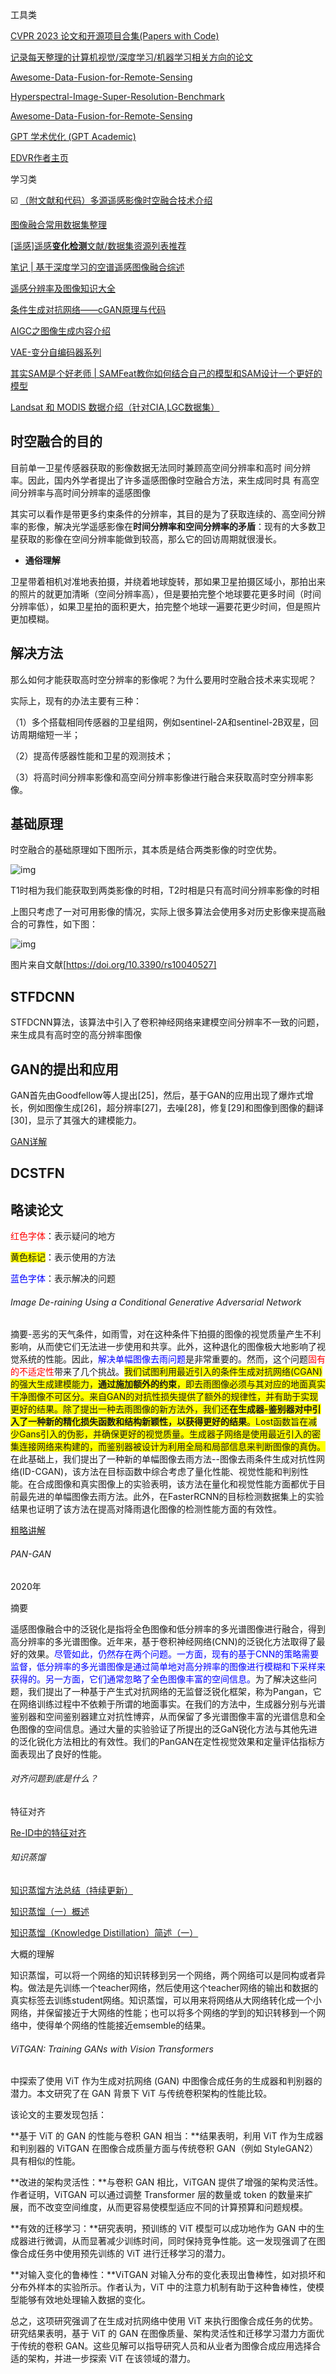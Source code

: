 工具类

[CVPR 2023 论文和开源项目合集(Papers with Code)](https://github.com/amusi/CVPR2023-Papers-with-Code)

[记录每天整理的计算机视觉/深度学习/机器学习相关方向的论文](https://github.com/amusi/daily-paper-computer-vision)

[Awesome-Data-Fusion-for-Remote-Sensing](https://github.com/px39n/Awesome-Data-Fusion-for-Remote-Sensing)

[Hyperspectral-Image-Super-Resolution-Benchmark](https://github.com/junjun-jiang/Hyperspectral-Image-Super-Resolution-Benchmark)

[Awesome-Data-Fusion-for-Remote-Sensing](https://github.com/px39n/Awesome-Data-Fusion-for-Remote-Sensing)

[GPT 学术优化 (GPT Academic)](https://github.com/jio-H/gpt_academic)

[EDVR作者主页](https://www.mmlab-ntu.com/person/ccloy/)





学习类



:ballot_box_with_check: [（附文献和代码）多源遥感影像时空融合技术介绍](https://zhuanlan.zhihu.com/p/601897889)

[图像融合常用数据集整理](https://zhuanlan.zhihu.com/p/508051065)

[[遥感]遥感**变化检测**文献/数据集资源列表推荐](https://zhuanlan.zhihu.com/p/528959742)

[笔记 | 基于深度学习的空谱遥感图像融合综述](https://zhuanlan.zhihu.com/p/569415087?utm_id=0)

[遥感分辨率及图像知识大全](https://zhuanlan.zhihu.com/p/437700025)

[条件生成对抗网络——cGAN原理与代码](https://zhuanlan.zhihu.com/p/629503280?utm_id=0)

[AIGC之图像生成内容介绍](https://zhuanlan.zhihu.com/p/629914637)

[VAE-变分自编码器系列](https://cloud.tencent.com/developer/article/2328570)



[其实SAM是个好老师 | SAMFeat教你如何结合自己的模型和SAM设计一个更好的模型](https://mp.weixin.qq.com/s/VOS0m7bMJU9E468Lk6eRNg)

[Landsat 和 MODIS 数据介绍（针对CIA,LGC数据集）](https://zhuanlan.zhihu.com/p/415449467)





## 时空融合的目的

目前单一卫星传感器获取的影像数据无法同时兼顾高空间分辨率和高时 间分辨率。因此，国内外学者提出了许多遥感图像时空融合方法，来生成同时具 有高空间分辨率与高时间分辨率的遥感图像

其实可以看作是带更多约束条件的分辨率，其目的是为了获取连续的、高空间分辨率的影像，解决光学遥感影像在**时间分辨率和空间分辨率的矛盾**：现有的大多数卫星获取的影像在空间分辨率能做到较高，那么它的回访周期就很漫长。

- **通俗理解**

卫星带着相机对准地表拍摄，并绕着地球旋转，那如果卫星拍摄区域小，那拍出来的照片的就更加清晰（空间分辨率高），但是要拍完整个地球要花更多时间（时间分辨率低），如果卫星拍的面积更大，拍完整个地球一遍要花更少时间，但是照片更加模糊。



## 解决方法

那么如何才能获取高时空分辨率的影像呢？为什么要用时空融合技术来实现呢？

实际上，现有的办法主要有三种：

（1）多个搭载相同传感器的卫星组网，例如sentinel-2A和sentinel-2B双星，回访周期缩短一半；

（2）提高传感器性能和卫星的观测技术；

（3）将高时间分辨率影像和高空间分辨率影像进行融合来获取高时空分辨率影像。



## 基础原理

时空融合的基础原理如下图所示，其本质是结合两类影像的时空优势。

![img](image/资料收集/v2-60ca33f0bdcdfbd3fa76fb72ea5fc08d_720w.webp)

T1时相为我们能获取到两类影像的时相，T2时相是只有高时间分辨率影像的时相

上图只考虑了一对可用影像的情况，实际上很多算法会使用多对历史影像来提高融合的可靠性，如下图：

![img](image/资料收集/v2-8150de4ce4e2b14376d90c0015b6d602_720w.webp)

图片来自文献[https://doi.org/10.3390/rs10040527]



## STFDCNN

STFDCNN算法，该算法中引入了卷积神经网络来建模空间分辨率不一致的问题，来生成具有高时空的高分辨率图像







## GAN的提出和应用

GAN首先由Goodfellow等人提出[25]，然后，基于GAN的应用出现了爆炸式增长，例如图像生成[26]，超分辨率[27]，去噪[28]，修复[29]和图像到图像的翻译[30]，显示了其强大的建模能力。

[GAN详解](https://zhuanlan.zhihu.com/p/408766083)





## DCSTFN





## 略读论文

<span style='color:red'>红色字体</span>：表示疑问的地方

<span style="background-color: yellow;">黄色标记</span>：表示使用的方法

<span style=color:blue>蓝色字体</span>：表示解决的问题



###### Image De-raining Using a Conditional Generative Adversarial Network

摘要-恶劣的天气条件，如雨雪，对在这种条件下拍摄的图像的视觉质量产生不利影响，从而使它们无法进一步使用和共享。此外，这种退化的图像极大地影响了视觉系统的性能。因此，<span style=color:blue>解决单幅图像去雨问题</span>是非常重要的。然而，这个问题<span style='color:red'>固有的不适定性</span>带来了几个挑战。<span style="background-color: yellow;">我们试图利用最近引入的条件生成对抗网络(CGAN)的强大生成建模能力，**通过施加额外的约束**，即去雨图像必须与其对应的地面真实干净图像不可区分。来自GAN的对抗性损失提供了额外的规律性，并有助于实现更好的结果。除了提出一种去雨图像的新方法外，我们还**在生成器-鉴别器对中引入了一种新的精化损失函数和结构新颖性，以获得更好的结果**。Lost函数旨在减少Gans引入的伪影，并确保更好的视觉质量。生成器子网络是使用最近引入的密集连接网络来构建的，而鉴别器被设计为利用全局和局部信息来判断图像的真伪。</span>在此基础上，我们提出了一种新的单幅图像去雨方法--图像去雨条件生成对抗性网络(ID-CGAN)，该方法在目标函数中综合考虑了量化性能、视觉性能和判别性能。在合成图像和真实图像上的实验表明，该方法在量化和视觉性能方面都优于目前最先进的单幅图像去雨方法。此外，在FasterRCNN的目标检测数据集上的实验结果也证明了该方法在提高对降雨退化图像的检测性能方面的有效性。

[粗略讲解](https://blog.csdn.net/mmdbhs/article/details/122170935)











###### PAN-GAN

2020年

摘要

遥感图像融合中的泛锐化是指将全色图像和低分辨率的多光谱图像进行融合，得到高分辨率的多光谱图像。近年来，基于卷积神经网络(CNN)的泛锐化方法取得了最好的效果。<span style=color:blue>尽管如此，仍然存在两个问题。一方面，现有的基于CNN的策略需要监督，低分辨率的多光谱图像是通过简单地对高分辨率的图像进行模糊和下采样来获得的。另一方面，它们通常忽略了全色图像丰富的空间信息。</span>为了解决这些问题，我们提出了一种基于产生式对抗网络的无监督泛锐化框架，称为Pangan，它在网络训练过程中不依赖于所谓的地面事实。在我们的方法中，生成器分别与光谱鉴别器和空间鉴别器建立对抗性博弈，从而保留了多光谱图像丰富的光谱信息和全色图像的空间信息。通过大量的实验验证了所提出的泛GaN锐化方法与其他先进的泛化锐化方法相比的有效性。我们的PanGAN在定性视觉效果和定量评估指标方面表现出了良好的性能。







###### 对齐问题到底是什么？

特征对齐

[Re-ID中的特征对齐](https://zhuanlan.zhihu.com/p/126722559)







###### 知识蒸馏

[知识蒸馏方法总结（持续更新）](https://zhuanlan.zhihu.com/p/603748226)

[知识蒸馏（一）概述](https://zhuanlan.zhihu.com/p/581286422)

[知识蒸馏（Knowledge Distillation）简述（一）](https://zhuanlan.zhihu.com/p/81467832)

大概的理解

知识蒸馏，可以将一个网络的知识转移到另一个网络，两个网络可以是同构或者异构。做法是先训练一个teacher网络，然后使用这个teacher网络的输出和数据的真实标签去训练student网络。知识蒸馏，可以用来将网络从大网络转化成一个小网络，并保留接近于大网络的性能；也可以将多个网络的学到的知识转移到一个网络中，使得单个网络的性能接近emsemble的结果。







###### ViTGAN: Training GANs with Vision Transformers

中探索了使用 ViT 作为生成对抗网络 (GAN) 中图像合成任务的生成器和判别器的潜力。本文研究了在 GAN 背景下 ViT 与传统卷积架构的性能比较。

该论文的主要发现包括：

**基于 ViT 的 GAN 的性能与卷积 GAN 相当：**结果表明，利用 ViT 作为生成器和判别器的 ViTGAN 在图像合成质量方面与传统卷积 GAN（例如 StyleGAN2）具有相似的性能。

**改进的架构灵活性：**与卷积 GAN 相比，ViTGAN 提供了增强的架构灵活性。作者证明，ViTGAN 可以通过调整 Transformer 层的数量或 token 的数量来扩展，而不改变空间维度，从而更容易使模型适应不同的计算预算和问题规模。

**有效的迁移学习：**研究表明，预训练的 ViT 模型可以成功地作为 GAN 中的生成器进行微调，从而显著减少训练时间，同时保持竞争性能。这一发现强调了在图像合成任务中使用预先训练的 ViT 进行迁移学习的潜力。

**对输入变化的鲁棒性：**ViTGAN 对输入分布的变化表现出鲁棒性，如对损坏和分布外样本的实验所示。作者认为，ViT 中的注意力机制有助于这种鲁棒性，使模型能够有效地处理输入数据的变化。

总之，这项研究强调了在生成对抗网络中使用 ViT 来执行图像合成任务的优势。研究结果表明，基于 ViT 的 GAN 在图像质量、架构灵活性和迁移学习潜力方面优于传统的卷积 GAN。这些见解可以指导研究人员和从业者为图像合成应用选择合适的架构，并进一步探索 ViT 在该领域的潜力。
